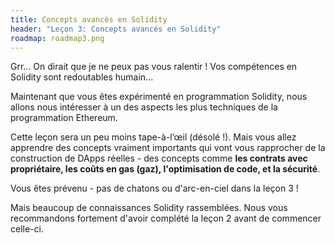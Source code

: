 ```yaml
---
title: Concepts avancés en Solidity
header: "Leçon 3: Concepts avancés en Solidity"
roadmap: roadmap3.png
---
```


Grr... On dirait que je ne peux pas vous ralentir ! Vos compétences en Solidity sont redoutables humain...

Maintenant que vous êtes expérimenté en programmation Solidity, nous allons nous intéresser à un des aspects les plus techniques de la programmation Ethereum.

Cette leçon sera un peu moins tape-à-l’œil (désolé !). Mais vous allez apprendre des concepts vraiment importants qui vont vous rapprocher de la construction de DApps réelles - des concepts comme **les contrats avec propriétaire, les coûts en gas (gaz), l'optimisation de code, et la sécurité**.

Vous êtes prévenu - pas de chatons ou d'arc-en-ciel dans la leçon 3 !

Mais beaucoup de connaissances Solidity rassemblées. Nous vous recommandons fortement d'avoir complété la leçon 2 avant de commencer celle-ci.
